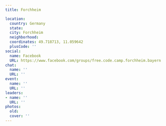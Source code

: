 ```yaml
---
title: Forchheim

location:
  country: Germany
  state: 
  city: Forchheim
  neighborhood: 
  coordinates: 49.718713, 11.059642
  plusCode: ''
social:
  name: Facebook
  URL: https://www.facebook.com/groups/free.code.camp.forchheim.bayern
chat:
  name: ''
  URL: ''
event:
  name: ''
  URL: ''
leaders:
- name: ''
  URL: ''
photos:
  old: 
  cover: ''
---
```

